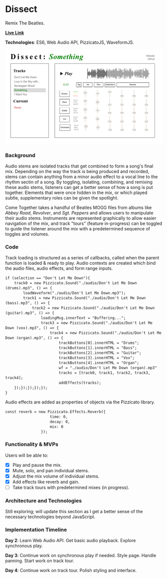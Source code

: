 # Dissect
Remix The Beatles. 

**[Live Link](https://gdjohnson.github.com/Dissect)**

**Technologies**: ES6, Web Audio API, PizzicatoJS, WaveformJS.

![Player](/../dev/img/Dissect%202.png)

### Background

Audio stems are isolated tracks that get combined to form a song's final mix. Depending on the way the track is being produced and recorded, stems can contain anything from a minor audio effect to a vocal line to the rhythm sectin of a song. By toggling, isolating, combining, and remixing these audio stems, listeners can get a better sense of how a song is put together. Elements that were once hidden in the mix, or which played subtle, supplementary roles can be given the spotlight.

Come Together takes a handful of Beatles MOGG files from albums like _Abbey Road_, _Revolver_, and _Sgt. Peppers_ and allows users to manipulate their audio stems. Instruments are represented graphically to allow easier navigation of the mix, and track "tours" (feature in-progress) can be toggled to guide the listener around the mix with a predetermined sequence of toggles and volumes.

### Code
Track loading is structured as a series of callbacks, called when the parent function is loaded & ready to play. Audio contexts are created which bind the audio files, audio effects, and form range inputs.

```
if (selection == "Don't Let Me Down"){
    track0 = new Pizzicato.Sound("./audio/Don't Let Me Down (drums).mp3", () => {
        loadWaveform("./audio/Don't Let Me Down.mp3");
        track1 = new Pizzicato.Sound("./audio/Don't Let Me Down (bass).mp3", () => {
            track2 = new Pizzicato.Sound("./audio/Don't Let Me Down (guitar).mp3", () => {
                loadingMsg.innerText = "Buffering...";
                track3 = new Pizzicato.Sound("./audio/Don't Let Me Down (vox).mp3", () => {
                    track4 = new Pizzicato.Sound("./audio/Don't Let Me Down (organ).mp3", () => {
                        trackButtons[0].innerHTML = "Drums";
                        trackButtons[1].innerHTML = "Bass";
                        trackButtons[2].innerHTML = "Guitar";
                        trackButtons[3].innerHTML = "Vox";
                        trackButtons[4].innerHTML = "Organ";
                        wf = "./audio/Don't Let Me Down (organ).mp3"
                        tracks = [track0, track1, track2, track3, track4];
                        addEffects(tracks);
    });});});});});
}
```
Audio effects are added as properties of objects via the Pizzicato library.
```
const reverb = new Pizzicato.Effects.Reverb({
                    time: 0, 
                    decay: 0, 
                    mix: 0
                });
```

### Functionality & MVPs

Users will be able to:
- [x] Play and pause the mix.
- [x] Mute, solo, and pan individual stems.
- [x] Adjust the mix volume of individual stems.
- [x] Add effects like reverb and gain.
- [ ] Take track tours with predetermined mixes (in progress).

### Architecture and Technologies

Still exploring; will update this section as I get a better sense of the necessary technologies beyond JavaScript.

### Implementation Timeline

**Day 2**: Learn Web Audio API. Get basic audio playback. Explore synchronous play.

**Day 3**: Continue work on synchronous play if needed. Style page. Handle panning. Start work on track tour.

**Day 4**: Continue work on track tour. Polish styling and interface.